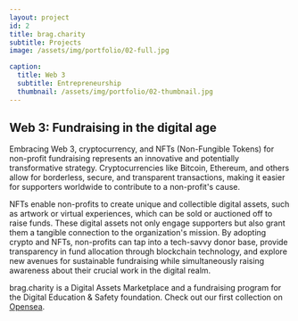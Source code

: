 ```yaml
---
layout: project
id: 2
title: brag.charity
subtitle: Projects
image: /assets/img/portfolio/02-full.jpg

caption:
  title: Web 3
  subtitle: Entrepreneurship
  thumbnail: /assets/img/portfolio/02-thumbnail.jpg
---
```


## Web 3: Fundraising in the digital age

Embracing Web 3, cryptocurrency, and NFTs (Non-Fungible Tokens) for non-profit fundraising represents an innovative and potentially transformative strategy. Cryptocurrencies like Bitcoin, Ethereum, and others allow for borderless, secure, and transparent transactions, making it easier for supporters worldwide to contribute to a non-profit's cause.

NFTs enable non-profits to create unique and collectible digital assets, such as artwork or virtual experiences, which can be sold or auctioned off to raise funds. These digital assets not only engage supporters but also grant them a tangible connection to the organization's mission. By adopting crypto and NFTs, non-profits can tap into a tech-savvy donor base, provide transparency in fund allocation through blockchain technology, and explore new avenues for sustainable fundraising while simultaneously raising awareness about their crucial work in the digital realm.

brag.charity is a Digital Assets Marketplace and a fundraising program for the Digital Education & Safety foundation. Check out our first collection on <a href="https://opensea.io/digitaledsafety">Opensea</a>.


<nft-card
contractAddress="0x495f947276749ce646f68ac8c248420045cb7b5e"
tokenId="77085256408163406308004197185999916350236004123346139875108147950390832267265">
</nft-card>
<script src="https://unpkg.com/embeddable-nfts/dist/nft-card.min.js"></script>

